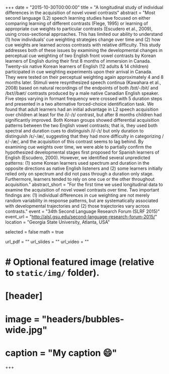 +++
date = "2015-10-30T00:00:00"
title = "A longitudinal study of individual differences in the acquisition of novel vowel contrasts"
abstract = "Most second language (L2) speech learning studies have focused on either comparing learning of different contrasts (Flege, 1995) or learning of appropriate cue weights to particular contrasts (Escudero et al., 2009), using cross-sectional approaches. This has limited our ability to understand (1) how individuals’ cue weighting strategies change over time and (2) how cue weights are learned across contrasts with relative difficulty. This study addresses both of these issues by examining the developmental changes in perceptual cue weighting of two English front vowel contrasts by Korean learners of English during their first 8 months of immersion in Canada. Twenty-six native Korean learners of English (12 adults & 14 children) participated in cue weighting experiments upon their arrival in Canada. They were tested on their perceptual weighting again approximately 4 and 8 months later. Stimuli were resynthesized speech continua (Kawahara et al., 2008) based on natural recordings of the endpoints of both /bɪt/-/bit/ and /bɛt//bæt/ contrasts produced by a male native Canadian English speaker. Five steps varying in formant frequency were crossed with 5 duration steps and presented in a two alternative forced-choice identification task. We found that adult learners had an initial advantage in L2 speech acquisition over children at least for the /i/-/ɪ/ contrast, but after 8 months children had significantly improved. Both Korean groups showed differential acquisition patterns between the two English vowel contrasts; that is, they used both spectral and duration cues to distinguish /i/-/ɪ/ but only duration to distinguish /ɛ/-/æ/, suggesting that they had more difficulty in categorizing /ɛ/-/æ/, and the acquisition of this contrast seems to lag behind. By examining cue weights over time, we were able to partially confirm the hypothesized developmental stages first proposed for Spanish learners of English (Escudero, 2000). However, we identified several unpredicted patterns: (1) some Korean learners used spectrum and duration in the opposite directions as native English listeners and (2) some learners initially relied only on spectrum and did not pass through a duration only stage. Furthermore, learners tended to rely on one cue or the other throughout acquisition."
abstract_short = "For the first time we used longitudinal data to examine the acquisition of novel vowel contrasts over time. Two important findings are: (1) individual differences in cue weighting are not merely random variability in response patterns, but are systematically associated with developmental trajectories and (2) those trajectories vary across contrasts."
event = "34th Second Language Research Forum (SLRF 2015)"
event_url = "http://alsl.gsu.edu/second-language-research-forum-2015/"
location = "Georgia State University, Atlanta, USA"

selected = false
math = true

url_pdf = ""
url_slides = ""
url_video = ""

# # Optional featured image (relative to `static/img/` folder).
# [header]
# image = "headers/bubbles-wide.jpg"
# caption = "My caption :smile:"

+++
